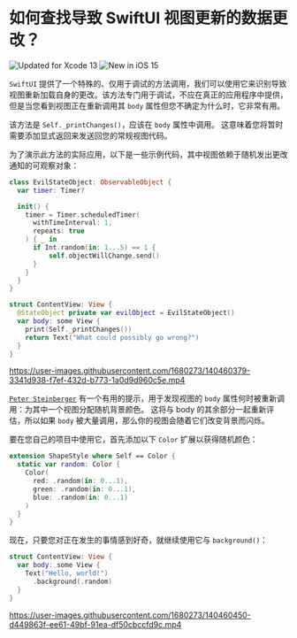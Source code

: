 如何查找导致 SwiftUI 视图更新的数据更改？
===

![Updated for Xcode 13](https://img.shields.io/static/v1?label=&message=Updated%20for%20Xcode%2013.1&color=blue&logo=Xcode&logoColor=white)
![New in iOS 15](https://img.shields.io/static/v1?label=&message=New%20in%20iOS%2015&color=lightgrey&logo=apple)

`SwiftUI` 提供了一个特殊的、仅用于调试的方法调用，我们可以使用它来识别导致视图重新加载自身的更改。该方法专门用于调试，不应在真正的应用程序中提供，但是当您看到视图正在重新调用其 `body` 属性但您不确定为什么时，它非常有用。

该方法是 `Self._printChanges()`，应该在 `body` 属性中调用。 这意味着您将暂时需要添加显式返回来发送回您的常规视图代码。

为了演示此方法的实际应用，以下是一些示例代码，其中视图依赖于随机发出更改通知的可观察对象：

```swift
class EvilStateObject: ObservableObject {
  var timer: Timer?

  init() {
    timer = Timer.scheduledTimer(
      withTimeInterval: 1,
      repeats: true
    ) { _ in
      if Int.random(in: 1...5) == 1 {
          self.objectWillChange.send()
      }
    }
  }
}

struct ContentView: View {
  @StateObject private var evilObject = EvilStateObject()
  var body: some View {
    print(Self._printChanges())
    return Text("What could possibly go wrong?")
  }
}
```

https://user-images.githubusercontent.com/1680273/140460379-3341d938-f7ef-432d-b773-1a0d9d960c5e.mp4

[`Peter Steinberger`](https://twitter.com/steipete/status/1379483193708052480) 有一个有用的提示，用于发现视图的 `body` 属性何时被重新调用：为其中一个视图分配随机背景颜色。 这将与 body 的其余部分一起重新评估，所以如果 `body` 被大量调用，那么你的视图会随着它们改变背景而闪烁。

要在您自己的项目中使用它，首先添加以下 `Color` 扩展以获得随机颜色：

```swift
extension ShapeStyle where Self == Color {
  static var random: Color {
    Color(
      red: .random(in: 0...1),
      green: .random(in: 0...1),
      blue: .random(in: 0...1)
    )
  }
}
```

现在，只要您对正在发生的事情感到好奇，就继续使用它与 `background()`：

```swift
struct ContentView: View {
  var body: some View {
    Text("Hello, world!")
      .background(.random)
  }
}
```

https://user-images.githubusercontent.com/1680273/140460450-d449863f-ee61-49bf-91ea-df50cbccfd9c.mp4
